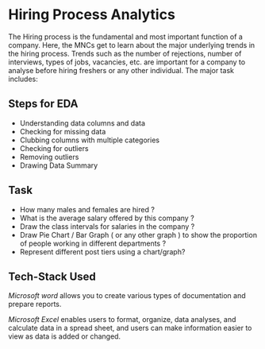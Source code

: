 
# Hiring Process Analytics

The Hiring process is the fundamental and most important function of a company. Here, the MNCs get to learn about the major underlying trends in the hiring process. Trends such as the number of rejections, number of interviews, types of jobs, vacancies, etc. are important for a company to analyse before hiring freshers or any other individual. The major task includes:

## Steps for EDA

* Understanding data columns and data
* Checking for missing data
* Clubbing columns with multiple categories
* Checking for outliers
* Removing outliers
* Drawing Data Summary

## Task

* How many males and females are hired ?
* What is the average salary offered by this company ?
* Draw the class intervals for salaries in the company ?
* Draw Pie Chart / Bar Graph ( or any other graph ) to show the proportion of people working in different departments ?
* Represent different post tiers using a chart/graph?


## Tech-Stack Used

*Microsoft word* allows you to create various types of documentation and prepare reports. 

*Microsoft Excel* enables users to format, organize, data analyses, and calculate data in a spread sheet, and users can make information easier to view as data is added or changed. 
